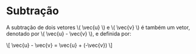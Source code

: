 # Subtração

A subtração de dois vetores \\( \vec{u} \\) e \\( \vec{v} \\) é também um vetor, denotado por \\( \vec{u} - \vec{v} \\), e definida por:

\\[
\vec{u} - \vec{v} = \vec{u} + (-\vec{v})
\\]
